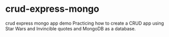 # crud-express-mongo
crud express mongo app demo
Practicing how to create a CRUD app using Star Wars and Invincible quotes and MongoDB as a database.